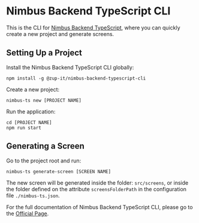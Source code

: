 # Nimbus Backend TypeScript CLI
This is the CLI for [Nimbus Backend TypeScript](https://github.com/ZupIT/nimbus-backend-ts), where you can quickly create a new project and generate screens.

## Setting Up a Project
Install the Nimbus Backend TypeScript CLI globally:
```
npm install -g @zup-it/nimbus-backend-typescript-cli
```

Create a new project:
```
nimbus-ts new [PROJECT NAME]
```

Run the application:
```
cd [PROJECT NAME]
npm run start
```

## Generating a Screen
Go to the project root and run:
```
nimbus-ts generate-screen [SCREEN NAME]
```

The new screen will be generated inside the folder: `src/screens`, or inside the folder defined on the attribute `screensFolderPath` in the configuration file `./nimbus-ts.json`.

For the full documentation of Nimbus Backend TypeScript CLI, please go to the [Official Page](https://github.com/ZupIT/nimbus-backend-ts/wiki/CLI).
